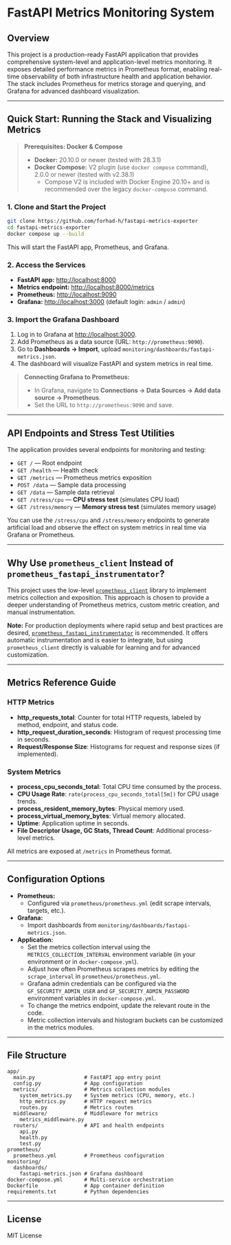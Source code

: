 # FastAPI Metrics Monitoring System

## Overview

This project is a production-ready FastAPI application that provides comprehensive system-level and application-level metrics monitoring. It exposes detailed performance metrics in Prometheus format, enabling real-time observability of both infrastructure health and application behavior. The stack includes Prometheus for metrics storage and querying, and Grafana for advanced dashboard visualization.

---

## Quick Start: Running the Stack and Visualizing Metrics


> **Prerequisites: Docker & Compose**
>
> - **Docker:** 20.10.0 or newer (tested with 28.3.1)
> - **Docker Compose:** V2 plugin (use `docker compose` command), 2.0.0 or newer (tested with v2.38.1)
>   - Compose V2 is included with Docker Engine 20.10+ and is recommended over the legacy `docker-compose` command.


### 1. Clone and Start the Project

```bash
git clone https://github.com/forhad-h/fastapi-metrics-exporter
cd fastapi-metrics-exporter
docker compose up --build
```

This will start the FastAPI app, Prometheus, and Grafana.

### 2. Access the Services

- **FastAPI app:** [http://localhost:8000](http://localhost:8000)
- **Metrics endpoint:** [http://localhost:8000/metrics](http://localhost:8000/metrics)
- **Prometheus:** [http://localhost:9090](http://localhost:9090)
- **Grafana:** [http://localhost:3000](http://localhost:3000) (default login: `admin` / `admin`)

### 3. Import the Grafana Dashboard

1. Log in to Grafana at [http://localhost:3000](http://localhost:3000).
2. Add Prometheus as a data source (URL: `http://prometheus:9090`).
3. Go to **Dashboards → Import**, upload `monitoring/dashboards/fastapi-metrics.json`.
4. The dashboard will visualize FastAPI and system metrics in real time.


> **Connecting Grafana to Prometheus:**
>
> - In Grafana, navigate to **Connections → Data Sources → Add data source → Prometheus**.
> - Set the URL to `http://prometheus:9090` and save.

---

## API Endpoints and Stress Test Utilities

The application provides several endpoints for monitoring and testing:

- `GET /` — Root endpoint
- `GET /health` — Health check
- `GET /metrics` — Prometheus metrics exposition
- `POST /data` — Sample data processing
- `GET /data` — Sample data retrieval
- `GET /stress/cpu` — **CPU stress test** (simulates CPU load)
- `GET /stress/memory` — **Memory stress test** (simulates memory usage)

You can use the `/stress/cpu` and `/stress/memory` endpoints to generate artificial load and observe the effect on system metrics in real time via Grafana or Prometheus.

---

## Why Use `prometheus_client` Instead of `prometheus_fastapi_instrumentator`?

This project uses the low-level [`prometheus_client`](https://github.com/prometheus/client_python) library to implement metrics collection and exposition. This approach is chosen to provide a deeper understanding of Prometheus metrics, custom metric creation, and manual instrumentation. 

**Note:** For production deployments where rapid setup and best practices are desired, [`prometheus_fastapi_instrumentator`](https://github.com/trallard/prometheus-fastapi-instrumentator) is recommended. It offers automatic instrumentation and is easier to integrate, but using `prometheus_client` directly is valuable for learning and for advanced customization.

---

## Metrics Reference Guide

### HTTP Metrics
- **http_requests_total**: Counter for total HTTP requests, labeled by method, endpoint, and status code.
- **http_request_duration_seconds**: Histogram of request processing time in seconds.
- **Request/Response Size**: Histograms for request and response sizes (if implemented).

### System Metrics
- **process_cpu_seconds_total**: Total CPU time consumed by the process.
- **CPU Usage Rate**: `rate(process_cpu_seconds_total[5m])` for CPU usage trends.
- **process_resident_memory_bytes**: Physical memory used.
- **process_virtual_memory_bytes**: Virtual memory allocated.
- **Uptime**: Application uptime in seconds.
- **File Descriptor Usage, GC Stats, Thread Count**: Additional process-level metrics.

All metrics are exposed at `/metrics` in Prometheus format.

---

## Configuration Options

- **Prometheus:**
  - Configured via `prometheus/prometheus.yml` (edit scrape intervals, targets, etc.).
- **Grafana:**
  - Import dashboards from `monitoring/dashboards/fastapi-metrics.json`.
- **Application:**
  - Set the metrics collection interval using the `METRICS_COLLECTION_INTERVAL` environment variable (in your environment or in `docker-compose.yml`).
  - Adjust how often Prometheus scrapes metrics by editing the `scrape_interval` in `prometheus/prometheus.yml`.
  - Grafana admin credentials can be configured via the `GF_SECURITY_ADMIN_USER` and `GF_SECURITY_ADMIN_PASSWORD` environment variables in `docker-compose.yml`.
  - To change the metrics endpoint, update the relevant route in the code.
  - Metric collection intervals and histogram buckets can be customized in the metrics modules.

---

## File Structure

```
app/
  main.py                # FastAPI app entry point
  config.py              # App configuration
  metrics/               # Metrics collection modules
    system_metrics.py    # System metrics (CPU, memory, etc.)
    http_metrics.py      # HTTP request metrics
    routes.py            # Metrics routes
  middleware/            # Middleware for metrics
    metrics_middleware.py
  routers/               # API and health endpoints
    api.py
    health.py
    test.py
prometheus/
  prometheus.yml         # Prometheus configuration
monitoring/
  dashboards/
    fastapi-metrics.json # Grafana dashboard
docker-compose.yml       # Multi-service orchestration
Dockerfile               # App container definition
requirements.txt         # Python dependencies
```

---

## License
MIT License
